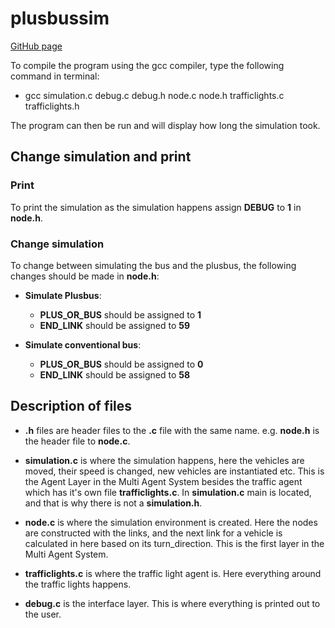 # plusbussim

<!-- Link to github page: https://github.com/P1-A408b-AAU2020/plusbussim with a better README file-->

<a href= "https://github.com/P1-A408b-AAU2020/plusbussim">
GitHub page
</a>


To compile the program using the gcc compiler, type the following command in terminal:

- gcc simulation.c debug.c debug.h node.c node.h trafficlights.c trafficlights.h

The program can then be run and will display how long the simulation took.

## Change simulation and print
### Print
To print the simulation as the simulation happens assign **DEBUG** to **1** in **node.h**.

### Change simulation
To change between simulating the bus and the plusbus, the following changes should be made in **node.h**:


- **Simulate Plusbus**: 
     - **PLUS_OR_BUS** should be assigned to **1**
     - **END_LINK** should be assigned to **59**

- **Simulate conventional bus**:
     - **PLUS_OR_BUS** should be assigned to **0**
     - **END_LINK** should be assigned to **58**
  



## Description of files

- **.h** files are header files to the **.c** file with the same name. e.g. **node.h** is the header file to **node.c**.

- **simulation.c** is where the simulation happens, here the vehicles are moved, their speed is changed, new vehicles are instantiated etc. This is the Agent Layer in the Multi Agent System besides the traffic agent which has it's own file **trafficlights.c**. In **simulation.c** main is located, and that is why there is not a **simulation.h**.

- **node.c** is where the simulation environment is created. Here the nodes are constructed with the links, and the next link for a vehicle is calculated in here based on its turn_direction. This is the first layer in the Multi Agent System.

- **trafficlights.c** is where the traffic light agent is. Here everything around the traffic lights happens.

- **debug.c** is the interface layer. This is where everything is printed out to the user.






